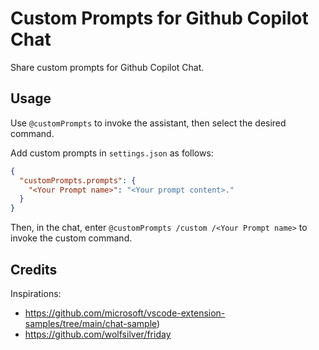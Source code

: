 # Custom Prompts for Github Copilot Chat

Share custom prompts for Github Copilot Chat.

## Usage

Use `@customPrompts` to invoke the assistant, then select the desired command.

Add custom prompts in `settings.json` as follows:

```json
{
  "customPrompts.prompts": {
    "<Your Prompt name>": "<Your prompt content>."
  }
}
```

Then, in the chat, enter `@customPrompts /custom /<Your Prompt name>` to invoke the custom command.

## Credits

Inspirations:

- https://github.com/microsoft/vscode-extension-samples/tree/main/chat-sample)
- https://github.com/wolfsilver/friday
